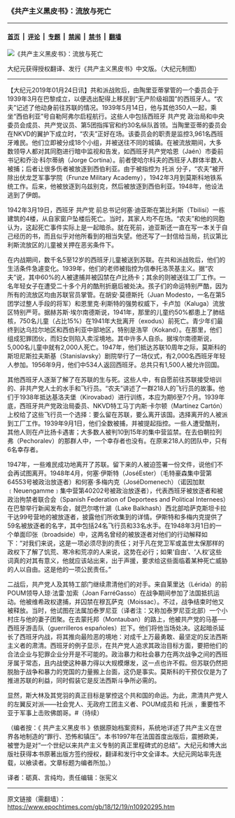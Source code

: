 ### 《共产主义黑皮书》：流放与死亡

---

#### [首页](../../../..?n10920295) &nbsp;|&nbsp; [评论](../../../../../epoch-comment?n10920295) &nbsp;|&nbsp; [专题](../../../../../epoch-special?n10920295) &nbsp;|&nbsp; [禁闻](../../../../../epoch-news?n10920295) &nbsp;|&nbsp; [禁书](../../../../../books?n10920295) &nbsp;|&nbsp; [翻墙](https://github.com/gfw-breaker/nogfw/blob/master/README.md?n10920295)


<div><img alt="《共产主义黑皮书》：流放与死亡" class="attachment-djy_600_400 size-djy_600_400 wp-post-image" src="https://i.epochtimes.com/assets/uploads/2017/12/dcbb5ad1ea37934a168afd29d68d142e-600x400.jpg"/>
<div class="caption">
 <p>
  大纪元获得授权翻译、发行《共产主义黑皮书》中文版。（大纪元制图）
 </p>
</div></div><hr/><div class="post_content" id="artbody" itemprop="articleBody">
 <!-- article content begin -->
 <p>
  【大纪元2019年01月24日讯】共和派战败后，由陶里亚蒂掌管的一个委员会于1939年3月在巴黎成立，以便选出配得上移民到“无产阶级祖国”的西班牙人。“农夫”记述了他动身前往苏联的情况。1939年5月14日，他与其他350人一起，乘坐“西伯利亚”号自勒阿弗尔启程航行。这些人中包括西班牙
  <ok href="https://www.epochtimes.com/gb/tag/%E5%85%B1%E4%BA%A7%E5%85%9A.html">
   共产党
  </ok>
  政治局和中央委员会成员、共产党议员、第5团指挥官和约30名纵队首领。当陶里亚蒂的委员会在NKVD的翼护下成立时，“农夫”正好在场。该委员会的职责是监控3,961名西班牙难民。他们立即被分成18个小组，并被送往不同的城镇。在被流放期间，大多数领导人都对其同胞进行暗中监视和告发，如西班牙共产党哈恩（Jaén）市委前书记和乔治‧科尔蒂纳（Jorge Cortina）。前者使哈尔科夫的西班牙人群体半数人被捕；后者让很多伤者被放逐到西伯利亚。由于被指控为
  <ok href="https://www.epochtimes.com/gb/tag/%E6%89%98%E6%B4%BE.html">
   托派
  </ok>
  分子，“农夫”被开除出伏龙芝军事学院（Frunze Military Academy），1942年3月到莫斯科地铁系统工作。后来，他被放逐到乌兹别克，然后被放逐到西伯利亚。1948年，他设法逃到了伊朗。
 </p>
 <p>
  1942年3月19日，西班牙
  <ok href="https://www.epochtimes.com/gb/tag/%E5%85%B1%E4%BA%A7%E5%85%9A.html">
   共产党
  </ok>
  前总书记何塞‧迪亚斯在第比利斯（Tbilisi）一栋建筑的4楼，从自家窗户坠楼后死亡。当时，其家人均不在场。“农夫”和他的同胞认为，这起死亡事件实际上是一起暗杀。就在死前，迪亚斯还一直在写一本关于自己经历的书，而且似乎对他所看到的相当失望。他还写了一封信给当局，抗议第比利斯流放区的儿童被关押在恶劣条件下。
 </p>
 <p>
  在内战期间，数千名5至12岁的西班牙儿童被送到苏联。在共和派战败后，他们的生活条件急遽变化。1939年，他们的老师被指控为信奉托洛茨基主义。据“农夫”说，其中60%的人被逮捕并被囚禁在卢比扬卡；其余的则被送往工厂工作。一名年轻女子在遭受二十多个月的酷刑折磨后被处决。孩子们的命运特别严酷，因为所有的流放区均由苏联官员掌管。在胡安‧莫德斯托（Juan Modesto，一名在第5团学过整人手段的将军）和恩里克‧利斯特的强势权威下，卡卢加（Kaluga）流放区特别严苛。据赫苏斯‧埃尔南德斯说，1941年，那里的儿童约50%都患上了肺结核，750名儿童（占比15%）在1941年大批离开（exodus）前死亡。青少年们最终到达乌拉尔地区和西伯利亚中部地区，特别是浩罕（Kokand）。在那里，他们组成犯罪团伙，而妇女则陷入卖淫境地。其中许多人自杀。据埃尔南德斯说，5,000名儿童中就有2,000人死亡。1947年，他们抵达苏联10周年之际，莫斯科的斯坦尼斯拉夫斯基（Stanislavsky）剧院举行了一场仪式，有2,000名西班牙年轻人参加。1956年9月，他们中534人返回西班牙。总共只有1,500人被允许回国。
 </p>
 <p>
  其他西班牙人逐渐了解了在苏联的生与死。这些人中，有自愿前往苏联接受培训的、非共产党人士的水手和飞行员。“农夫”讲述了一群218人的飞行员的故事。他们于1938年抵达基洛夫堡（Kirovabad）进行训练，本应为期6至7个月。1939年底，西班牙共产党政治局委员、NKVD特工马丁内斯‧卡尔顿（Martínez Cartón）上校给了这些飞行员一个选择：要么留在苏联，要么离开该国。选择离开的人被派到工厂工作。1939年9月1日，他们全数被捕，并被提起指控。一些人遭受酷刑，其他人则在卢比扬卡遇害；大多数人被判10到15年的集中营监禁。在去伯朝拉列弗（Pechoralev）的那群人中，一个幸存者也没有。在原来218人的团队中，只有6名幸存者。
 </p>
 <p>
  1947年，一些难民成功地离开了苏联。留下来的人被迫签署一份文件，说他们不会再试图离开。1948年4月，何塞‧伊斯特（JoséEster）（毛特豪森集中营第64553号被政治放逐者）和何塞‧多梅内克（JoséDomenech）（诺因加默﹝Neuengamme﹞集中营第40202号被政治放逐者），代表西班牙被放逐者和被政治拘禁者联合会（Spanish Federation of Deportees and Political Internees）在巴黎举行新闻发布会，就巴尔喀什湖（Lake Balkhash）西北部哈萨克斯坦卡拉干达99号营地的被放逐者，披露他们所收集到的详情。伊斯特和多梅内克提供了59名被放逐者的名字，其中包括24名飞行员和33名水手。在1948年3月1日的一个单面印张（broadside）中，这两名曾经的被放逐者对他们的行动解释如下：“对我们来说，这是一项必须尽到的责任；对于凡在党卫军或盖世太保那样的政权下了解了饥荒、寒冷和荒凉的人来说，这势在必行；如果‘自由’、‘人权’这些词真的对其有意义，他就应该站出来，出于声援，要求给这些面临着某种死亡威胁的人以自由。这是他的一项公民责任。”
 </p>
 <p>
  二战后，共产党人及其特工部门继续肃清他们的对手。来自莱里达（Lérida）的前POUM领导人琼‧法雷‧加索（Joan FarréGasso）在战争期间参加了法国抵抗运动。他被维希政权逮捕，并囚禁在穆瓦萨克（Moissac）。不过，战争结束时他又被释放。当时，他试图在法属加泰罗尼亚（译者注：又称加泰罗尼亚北部）一个小村庄与他的妻子团聚。在去蒙托邦（Montauban）的路上，他被共产党的马基──西班牙游击队（guerrilleros españoles）拦下。他们将他当场处决。这起暗杀延长了西班牙内战，将其推向最险恶的境地：对成千上万最勇敢、最坚定的反法西斯主义者的肃清。西班牙的例子显示，在共产党人追求其政治目标方面，要把他们的合法企业与犯罪企业分开是不可能的。政治暴力和社会暴力在两次战争之间的西班牙属于常态，且内战使​​这种暴力得以大规模爆发，这一点也许不假。但苏联仍然把脱胎于战争和暴力的党国的力量搬上台面，这仍是事实。莫斯科的干预仅仅是为了推进苏联的利益，同时假装它是反法西斯斗争所必需的。
 </p>
 <p>
  显然，斯大林及其党羽的真正目标是掌控这个共和国的命运。为此，肃清共产党人的左翼反对派——社会党人、无政府工团主义者、POUM成员和
  <ok href="https://www.epochtimes.com/gb/tag/%E6%89%98%E6%B4%BE.html">
   托派
  </ok>
  ，重要性不亚于军事上击败佛朗哥。#（待续）
 </p>
 <p>
  （编者按：《
  <ok href="https://www.epochtimes.com/gb/tag/%E5%85%B1%E4%BA%A7%E4%B8%BB%E4%B9%89%E9%BB%91%E7%9A%AE%E4%B9%A6.html">
   共产主义黑皮书
  </ok>
  》依据原始档案资料，系统地详述了共产主义在世界各地制造的“罪行、恐怖和镇压”。本书1997年在法国首度出版后，震撼欧美，被誉为是对“一个世纪以来共产主义专制的真正里程碑式的总结”。大纪元和博大出版社获得本书原著出版方签约授权，翻译和发行中文全译本。大纪元网站率先连载，以飨读者。文章标题为编者所加。）
 </p>
 <p>
  译者：砺真、言纯均，责任编辑：张宪义
 </p>
 <!-- article content end -->
 <div id="below_article_ad">
 </div>
</div>


---

原文链接（需翻墙）：https://www.epochtimes.com/gb/18/12/19/n10920295.htm